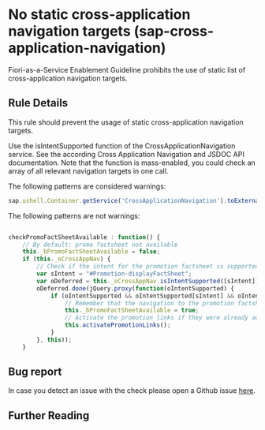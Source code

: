 # No static cross-application navigation targets (sap-cross-application-navigation)

Fiori-as-a-Service Enablement Guideline prohibits the use of static list of cross-application navigation targets.

## Rule Details

This rule should prevent the usage of static cross-application navigation targets.

Use the isIntentSupported function of the CrossApplicationNavigation service. See the according Cross Application Navigation and JSDOC API documentation. Note that the function is mass-enabled, you could check an array of all relevant navigation targets in one call.

The following patterns are considered warnings:

```js
sap.ushell.Container.getService('CrossApplicationNavigation').toExternal({});
```

The following patterns are not warnings:

```js

checkPromoFactSheetAvailable : function() {
    // By default: promo factsheet not available
    this._bPromoFactSheetAvailable = false;
    if (this._oCrossAppNav) {
        // Check if the intent for the promotion factsheet is supported
        var sIntent = "#Promotion-displayFactSheet";
        var oDeferred = this._oCrossAppNav.isIntentSupported([sIntent]);
        oDeferred.done(jQuery.proxy(function(oIntentSupported) {
            if (oIntentSupported && oIntentSupported[sIntent] && oIntentSupported[sIntent].supported === true) {
                // Remember that the navigation to the promotion factsheet is possible
                this._bPromoFactSheetAvailable = true;
                // Activate the promotion links if they were already added to the view
                this.activatePromotionLinks();
            }
        }, this));
    }

```

## Bug report

In case you detect an issue with the check please open a Github issue [here](https://github.com/SAP/open-ux-tools/issues).

## Further Reading
